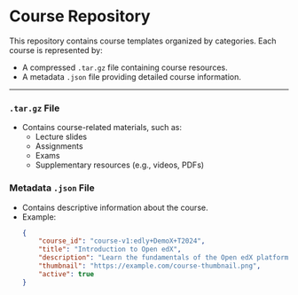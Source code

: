
# Course Repository

This repository contains course templates organized by categories. Each course is represented by:
- A compressed `.tar.gz` file containing course resources.
- A metadata `.json` file providing detailed course information.

---


### **`.tar.gz` File**
- Contains course-related materials, such as:
  - Lecture slides
  - Assignments
  - Exams
  - Supplementary resources (e.g., videos, PDFs)

### **Metadata `.json` File**
- Contains descriptive information about the course.
- Example:
  ```json
  {
      "course_id": "course-v1:edly+DemoX+T2024",
      "title": "Introduction to Open edX",
      "description": "Learn the fundamentals of the Open edX platform, including how to create and manage courses.",
      "thumbnail": "https://example.com/course-thumbnail.png",
      "active": true
  }
